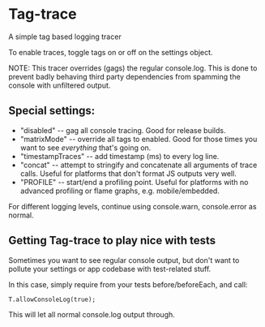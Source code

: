 # Tag-trace
A simple tag based logging tracer

To enable traces, toggle tags on or off on the settings object.

NOTE: This tracer overrides (gags) the regular console.log. This is done to prevent badly behaving
third party dependencies from spamming the console with unfiltered output.

## Special settings:

* "disabled" -- gag all console tracing. Good for release builds.
* "matrixMode" -- override all tags to enabled. Good for those times you want to see *everything* that's going on.
* "timestampTraces" -- add timestamp (ms) to every log line.
* "concat" -- attempt to stringify and concatenate all arguments of trace calls. Useful for platforms that don't format JS outputs very well.
* "PROFILE" -- start/end a profiling point. Useful for platforms with no advanced profiling or flame graphs, e.g. mobile/embedded.

For different logging levels, continue using console.warn, console.error as normal.

## Getting Tag-trace to play nice with tests

Sometimes you want to see regular console output, but don't want to pollute your settings or app codebase with test-related stuff.

In this case, simply require from your tests before/beforeEach, and call:

``T.allowConsoleLog(true);``

This will let all normal console.log output through.
